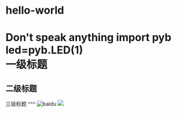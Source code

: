 # hello-world
Don't speak anything
 import pyb
 led=pyb.LED(1)<br>
一级标题
=========
二级标题
---
三级标题
^^^
![baidu](http://www.baidu.com/img/bdlogo.gif "百度logo")
![](https://github.com/tian0927/hello-world/raw/master/1.gif)
